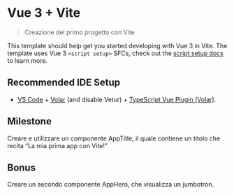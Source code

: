 # Vue 3 + Vite

> Creazione del primo progetto con Vite

This template should help get you started developing with Vue 3 in Vite. The template uses Vue 3 `<script setup>` SFCs, check out the [script setup docs](https://v3.vuejs.org/api/sfc-script-setup.html#sfc-script-setup) to learn more.

## Recommended IDE Setup

- [VS Code](https://code.visualstudio.com/) + [Volar](https://marketplace.visualstudio.com/items?itemName=Vue.volar) (and disable Vetur) + [TypeScript Vue Plugin (Volar)](https://marketplace.visualstudio.com/items?itemName=Vue.vscode-typescript-vue-plugin).

## Milestone

Creare e utilizzare un componente AppTitle, il quale contiene un titolo che recita “La mia prima app con Vite!”

## Bonus

Creare un secondo componente AppHero, che visualizza un jumbotron.

